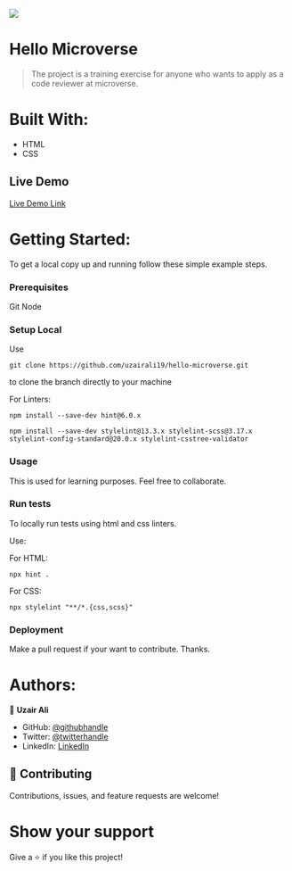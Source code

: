![](https://img.shields.io/badge/Microverse-blueviolet)

# Hello Microverse

> The project is a training exercise for anyone who wants to apply as a code reviewer at microverse.

# Built With:

- HTML
- CSS

## Live Demo

[Live Demo Link](https://uzairali19.github.io/hello-microverse/)

# Getting Started:

To get a local copy up and running follow these simple example steps.

### Prerequisites

Git
Node

### Setup Local

Use

```
git clone https://github.com/uzairali19/hello-microverse.git
```

to clone the branch directly to your machine

For Linters:

```
npm install --save-dev hint@6.0.x
```

```
npm install --save-dev stylelint@13.3.x stylelint-scss@3.17.x stylelint-config-standard@20.0.x stylelint-csstree-validator
```

### Usage

This is used for learning purposes. Feel free to collaborate.

### Run tests

To locally run tests using html and css linters.

Use:

For HTML:

```
npx hint .
```

For CSS:

```
npx stylelint "**/*.{css,scss}"
```

### Deployment

Make a pull request if your want to contribute. Thanks.

# Authors:

👤 **Uzair Ali**

- GitHub: [@githubhandle](https://github.com/uzairali19)
- Twitter: [@twitterhandle](https://twitter.com/MahbubA10454419)
- LinkedIn: [LinkedIn](https://www.linkedin.com/in/uzair-ali-964187166/)

## 🤝 Contributing

Contributions, issues, and feature requests are welcome!

# Show your support

Give a ⭐️ if you like this project!
